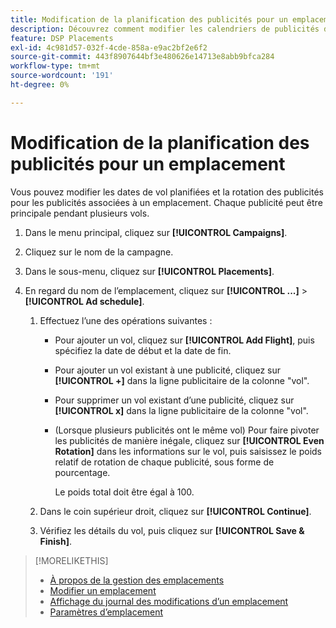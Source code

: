 ```yaml
---
title: Modification de la planification des publicités pour un emplacement
description: Découvrez comment modifier les calendriers de publicités des publicités associées à un emplacement.
feature: DSP Placements
exl-id: 4c981d57-032f-4cde-858a-e9ac2bf2e6f2
source-git-commit: 443f8907644bf3e480626e14713e8abb9bfca284
workflow-type: tm+mt
source-wordcount: '191'
ht-degree: 0%

---
```


# Modification de la planification des publicités pour un emplacement

<!-- Some placements don't have this option. Clarify which placement types aren't eligible -- just simple ad serving placements (PG ones seem okay)? And anything else? -->

Vous pouvez modifier les dates de vol planifiées et la rotation des publicités pour les publicités associées à un emplacement. Chaque publicité peut être principale pendant plusieurs vols.

1. Dans le menu principal, cliquez sur **[!UICONTROL Campaigns]**.

1. Cliquez sur le nom de la campagne.

1. Dans le sous-menu, cliquez sur **[!UICONTROL Placements]**.

1. En regard du nom de l’emplacement, cliquez sur  **[!UICONTROL ...]** > **[!UICONTROL Ad schedule]**.

   1. Effectuez l’une des opérations suivantes :

      * Pour ajouter un vol, cliquez sur **[!UICONTROL Add Flight]**, puis spécifiez la date de début et la date de fin.

      * Pour ajouter un vol existant à une publicité, cliquez sur **[!UICONTROL +]** dans la ligne publicitaire de la colonne &quot;vol&quot;.

      * Pour supprimer un vol existant d’une publicité, cliquez sur **[!UICONTROL x]** dans la ligne publicitaire de la colonne &quot;vol&quot;.

      * (Lorsque plusieurs publicités ont le même vol) Pour faire pivoter les publicités de manière inégale, cliquez sur **[!UICONTROL Even Rotation]** dans les informations sur le vol, puis saisissez le poids relatif de rotation de chaque publicité, sous forme de pourcentage.

         Le poids total doit être égal à 100.
   1. Dans le coin supérieur droit, cliquez sur **[!UICONTROL Continue]**.

   1. Vérifiez les détails du vol, puis cliquez sur **[!UICONTROL Save & Finish]**.


>[!MORELIKETHIS]
>
>* [À propos de la gestion des emplacements](placement-about.md)
>* [Modifier un emplacement](placement-edit.md)
>* [Affichage du journal des modifications d’un emplacement](placement-change-log.md)
>* [Paramètres d’emplacement](placement-settings.md)

